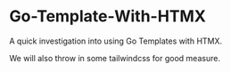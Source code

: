 # Go-Template-With-HTMX

A quick investigation into using Go Templates with HTMX.

We will also throw in some tailwindcss for good measure.